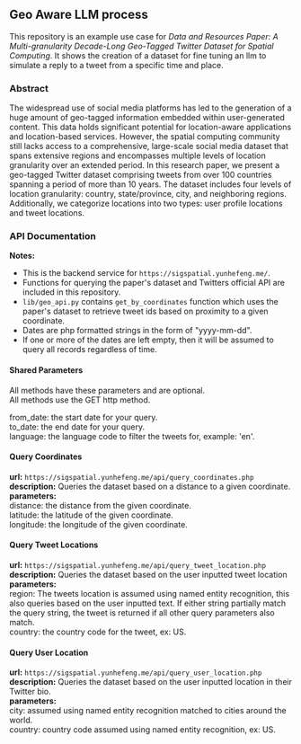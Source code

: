 ## Geo Aware LLM process
  
This repository is an example use case for *Data and Resources Paper: A Multi-granularity Decade-Long Geo-Tagged Twitter Dataset for Spatial Computing*. It shows the creation of a dataset for fine tuning an llm to simulate a reply to a tweet from a specific time and place.
  
### Abstract
The widespread use of social media platforms has led to the generation of a huge amount of geo-tagged information embedded within user-generated content. This data holds significant potential for location-aware applications and location-based services. However, the spatial computing community still lacks access to a comprehensive, large-scale social media dataset that spans extensive regions and encompasses multiple levels of location granularity over an extended period. In this research paper, we present a geo-tagged Twitter dataset comprising tweets from over 100 countries spanning a period of more than 10 years. The dataset includes four levels of location granularity: country, state/province, city, and neighboring regions. Additionally, we categorize locations into two types: user profile locations and tweet locations.  
  
### API Documentation
**Notes:**  
- This is the backend service for `https://sigspatial.yunhefeng.me/`.
- Functions for querying the paper's dataset and Twitters official API are included in this repository.  
- `lib/geo_api.py` contains `get_by_coordinates` function which uses the paper's dataset to retrieve tweet ids based on proximity to a given coordinate.  
- Dates are php formatted strings in the form of "yyyy-mm-dd".  
- If one or more of the dates are left empty, then it will be assumed to query all records regardless of time.  

#### Shared Parameters
All methods have these parameters and are optional.  
All methods use the GET http method.  

from_date: the start date for your query.  
to_date: the end date for your query.   
language: the language code to filter the tweets for, example: 'en'.

#### Query Coordinates
**url:** `https://sigspatial.yunhefeng.me/api/query_coordinates.php`  
**description:** Queries the dataset based on a distance to a given coordinate.  
**parameters:**  
distance: the distance from the given coordinate.  
latitude: the latitude of the given coordinate.  
longitude: the longitude of the given coordinate.  

#### Query Tweet Locations
**url:** `https://sigspatial.yunhefeng.me/api/query_tweet_location.php`  
**description:** Queries the dataset based on the user inputted tweet location  
**parameters:**  
region: The tweets location is assumed using named entity recognition, this also queries based on the user inputted text. If either string partially match the query string, the tweet is returned if all other query parameters also match.  
country: the country code for the tweet, ex: US.

#### Query User Location
**url:** `https://sigspatial.yunhefeng.me/api/query_user_location.php`  
**description:** Queries the dataset based on the user inputted location in their Twitter bio.  
**parameters:**  
city: assumed using named entity recognition matched to cities around the world.   
country: country code assumed using named entity recognition, ex: US.  